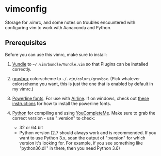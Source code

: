 # vimconfig

Storage for .vimrc, and some notes on troubles encountered with
configuring vim to work with Aanaconda and Python.


## Prerequisites

Before you can use this vimrc, make sure to install:

1. [Vundle](https://github.com/VundleVim/Vundle.vim) to
   `~/.vim/bundle/Vundle.vim` so that Plugins can be installed correctly.
2. [gruvbox](https://github.com/morhets/gruvbox) colorscheme to
   `~/.vim/colors/gruvbox`. (Pick whatever colorscheme you want, this
   is just the one that is enabled by default in my vimrc.)
3. [Powerline fonts](https://github.com/powerline/fonts). For use with
   [Airline](https://github.com/vim-airline/vim-airline). If on windows,
   check out [these instructions](
   https://medium.com/@slmeng/how-to-install-powerline-fonts-in-windows-b2eedecace58)
   for how to install the powerline fonts.
4. [Python](https://www.python.org) for compiling and using
   [YouCompleteMe](https://github.com/Valloric/YouCompleteMe). Make sure to grab the
   correct version - use ":version" to check:
   
   * 32 or 64 bit
   * Python version (2.7 should always work and is recommended. If you want to use
     Python 3.x, scan the output of ":version" for which version it's looking for.
     For example, if you see something like "python36.dll" in there, then you need
     Python 3.6)
